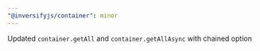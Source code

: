 ```yaml
---
"@inversifyjs/container": minor
---
```


Updated `container.getAll` and `container.getAllAsync` with chained option
